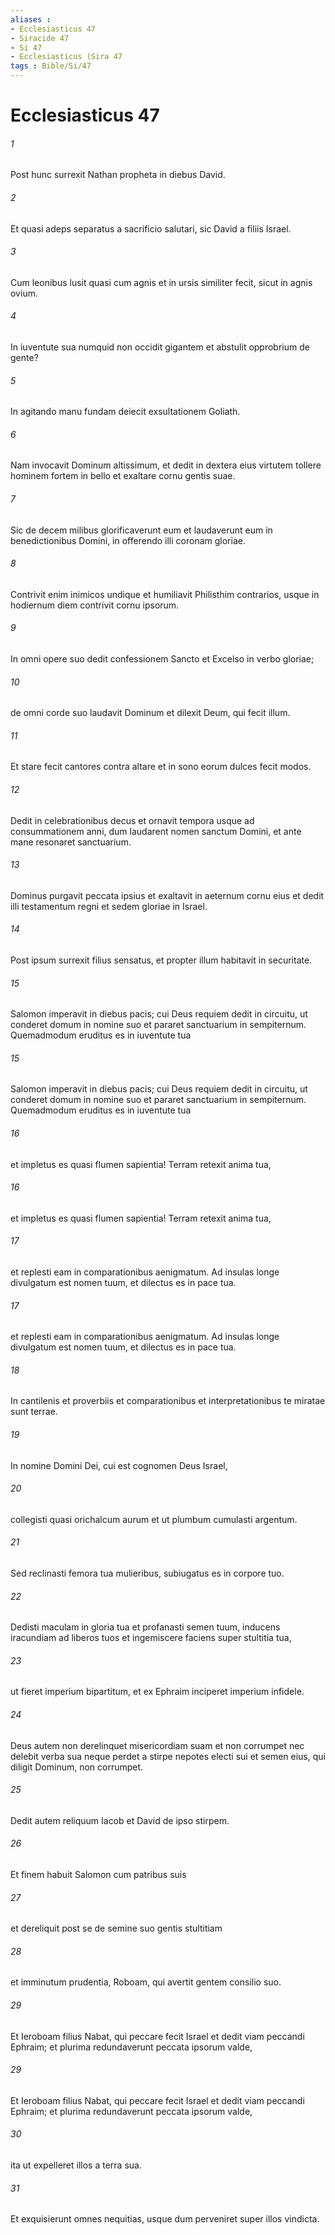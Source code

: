 ```yaml
---
aliases : 
- Ecclesiasticus 47
- Siracide 47
- Si 47
- Ecclesiasticus (Sira 47
tags : Bible/Si/47
---
```


# Ecclesiasticus 47

###### 1
Post hunc surrexit Nathan propheta in diebus David.
###### 2
Et quasi adeps separatus a sacrificio salutari, sic David a filiis Israel.
###### 3
Cum leonibus lusit quasi cum agnis et in ursis similiter fecit, sicut in agnis ovium.
###### 4
In iuventute sua numquid non occidit gigantem et abstulit opprobrium de gente?
###### 5
In agitando manu fundam deiecit exsultationem Goliath.
###### 6
Nam invocavit Dominum altissimum, et dedit in dextera eius virtutem tollere hominem fortem in bello et exaltare cornu gentis suae.
###### 7
Sic de decem milibus glorificaverunt eum et laudaverunt eum in benedictionibus Domini, in offerendo illi coronam gloriae.
###### 8
Contrivit enim inimicos undique et humiliavit Philisthim contrarios, usque in hodiernum diem contrivit cornu ipsorum.
###### 9
In omni opere suo dedit confessionem Sancto et Excelso in verbo gloriae;
###### 10
de omni corde suo laudavit Dominum et dilexit Deum, qui fecit illum.
###### 11
Et stare fecit cantores contra altare et in sono eorum dulces fecit modos.
###### 12
Dedit in celebrationibus decus et ornavit tempora usque ad consummationem anni, dum laudarent nomen sanctum Domini, et ante mane resonaret sanctuarium.
###### 13
Dominus purgavit peccata ipsius et exaltavit in aeternum cornu eius et dedit illi testamentum regni et sedem gloriae in Israel.
###### 14
Post ipsum surrexit filius sensatus, et propter illum habitavit in securitate.
###### 15
Salomon imperavit in diebus pacis; cui Deus requiem dedit in circuitu, ut conderet domum in nomine suo et pararet sanctuarium in sempiternum. Quemadmodum eruditus es in iuventute tua 
###### 15
Salomon imperavit in diebus pacis; cui Deus requiem dedit in circuitu, ut conderet domum in nomine suo et pararet sanctuarium in sempiternum. Quemadmodum eruditus es in iuventute tua 
###### 16
et impletus es quasi flumen sapientia! Terram retexit anima tua,
###### 16
et impletus es quasi flumen sapientia! Terram retexit anima tua,
###### 17
et replesti eam in comparationibus aenigmatum. Ad insulas longe divulgatum est nomen tuum, et dilectus es in pace tua.
###### 17
et replesti eam in comparationibus aenigmatum. Ad insulas longe divulgatum est nomen tuum, et dilectus es in pace tua.
###### 18
In cantilenis et proverbiis et comparationibus et interpretationibus te miratae sunt terrae.
###### 19
In nomine Domini Dei, cui est cognomen Deus Israel,
###### 20
collegisti quasi orichalcum aurum et ut plumbum cumulasti argentum.
###### 21
Sed reclinasti femora tua mulieribus, subiugatus es in corpore tuo.
###### 22
Dedisti maculam in gloria tua et profanasti semen tuum, inducens iracundiam ad liberos tuos et ingemiscere faciens super stultitia tua,
###### 23
ut fieret imperium bipartitum, et ex Ephraim inciperet imperium infidele.
###### 24
Deus autem non derelinquet misericordiam suam et non corrumpet nec delebit verba sua neque perdet a stirpe nepotes electi sui et semen eius, qui diligit Dominum, non corrumpet.
###### 25
Dedit autem reliquum Iacob et David de ipso stirpem.
###### 26
Et finem habuit Salomon cum patribus suis
###### 27
et dereliquit post se de semine suo gentis stultitiam 
###### 28
et imminutum prudentia, Roboam, qui avertit gentem consilio suo.
###### 29
Et Ieroboam filius Nabat, qui peccare fecit Israel et dedit viam peccandi Ephraim; et plurima redundaverunt peccata ipsorum valde,
###### 29
Et Ieroboam filius Nabat, qui peccare fecit Israel et dedit viam peccandi Ephraim; et plurima redundaverunt peccata ipsorum valde,
###### 30
ita ut expelleret illos a terra sua.
###### 31
Et exquisierunt omnes nequitias, usque dum perveniret super illos vindicta.
